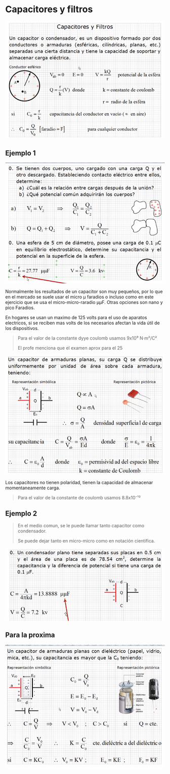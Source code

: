 # Capacitores y filtros

![teo1](./img/2022-03-07-08-51.png)

## Ejemplo 1

![eje1](./img/2022-03-07-09-12.png)

Normalmente los resultados de un capacitor son muy pequeños, por
 lo que en el mercado se suele usar el micro µ faradios o incluso
 como  en este ejercicio que se usa el micro-micro-raradio µµF.
 Otras opciones son nano y pico Faradios.

En hogares se usan un maximo de 125 volts para el uso de aparatos
 electricos, si se reciben mas volts de los necesarios afectan
 la vida útil de los dispositivos.

> Para el valor de la constante dyye coulomb usamos 9x10⁹ N·m²/C²
>
> El profe menciona que el examen aprox para el 25

![teo2](./img/2022-03-07-09-21.png)

Los capacitores no tienen polaridad, tienen la capacidad de
 almacenar momentaneamente carga.

> Para el valor de la constante de coulomb usamos 8.8x10⁻¹²

## Ejemplo 2

> En el medio comun, se le puede llamar tanto capacitor como
 condensador.
>
> Se puede dejar tanto en micro-micro como en notación cientifica.

![eje2](./img/2022-03-07-09-50.png)

## Para la proxima

![teo1](./img/2022-03-07-09-53.png)
